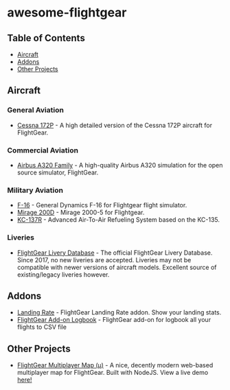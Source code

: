 # awesome-flightgear

## Table of Contents
- [Aircraft](#aircraft)
- [Addons](#addons)
- [Other Projects](#other-projects)

## Aircraft

### General Aviation
- [Cessna 172P](https://github.com/c172p-team/c172p) - A high detailed version of the Cessna 172P aircraft for FlightGear.

### Commercial Aviation
- [Airbus A320 Family](https://github.com/legoboyvdlp/A320-family) - A high-quality Airbus A320 simulation for the open source simulator, FlightGear.

### Military Aviation
- [F-16](https://github.com/NikolaiVChr/f16) - General Dynamics F-16 for Flightgear flight simulator.
- [Mirage 200D](https://github.com/5H1N0B11/flightgear-mirage2000) - Mirage 2000-5 for Flightgear.
- [KC-137R](https://github.com/JMaverick16/KC-137R) - Advanced Air-To-Air Refueling System based on the KC-135.

### Liveries

- [FlightGear Livery Database](https://liveries.flightgear.org/) - The official FlightGear Livery Database. Since 2017, no new liveries are accepted. Liveries may not be compatible with newer versions of aircraft models. Excellent source of existing/legacy liveries however.

## Addons
- [Landing Rate](https://github.com/RenanMsV/landing_rate) - FlightGear Landing Rate addon. Show your landing stats.
- [FlightGear Add-on Logbook](https://github.com/PlayeRom/flightgear-addon-logbook) - FlightGear add-on for logbook all your flights to CSV file

## Other Projects

- [FlightGear Multiplayer Map (µ)](https://github.com/t3r/mpmap.js) - A nice, decently modern web-based multiplayer map for FlightGear. Built with NodeJS. View a live demo [here!](https://mpmap03.flightgear.org/)
